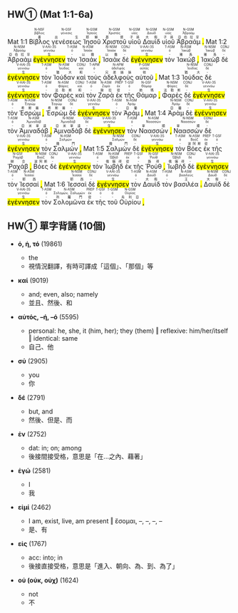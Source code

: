## HW① (Mat 1:1-6a)

Mat 1:1  <RUBY><ruby><ruby>Βίβλος<rt>書</rt></ruby><rt>βίβλος</rt></ruby><rt>N-NSF</rt></RUBY>  <RUBY><ruby><ruby>γενέσεως<rt>出生</rt></ruby><rt>γένεσις</rt></ruby><rt>N-GSF</rt></RUBY>  <RUBY><ruby><ruby>Ἰησοῦ<rt>耶穌</rt></ruby><rt>Ἰησοῦς</rt></ruby><rt>N-GSM</rt></RUBY>  <RUBY><ruby><ruby>Χριστοῦ<rt>基督</rt></ruby><rt>Χριστός</rt></ruby><rt>N-GSM</rt></RUBY>  <RUBY><ruby><ruby>υἱοῦ<rt>子孫</rt></ruby><rt>υἱός</rt></ruby><rt>N-GSM</rt></RUBY>  <RUBY><ruby><ruby>Δαυὶδ<rt>大衛</rt></ruby><rt>Δαυίδ</rt></ruby><rt>N-GSM</rt></RUBY>  <RUBY><ruby><ruby>υἱοῦ<rt>子孫</rt></ruby><rt>υἱός</rt></ruby><rt>N-GSM</rt></RUBY>  <RUBY><ruby><ruby>Ἀβραάμ<rt>亞伯拉罕</rt></ruby><rt>Ἀβραάμ</rt></ruby><rt>N-GSM</rt></RUBY> <mark class='punctuation'>.</mark> <mark class='paragraph'></mark> Mat 1:2  <RUBY><ruby><ruby>Ἀβραὰμ<rt>亞伯拉罕</rt></ruby><rt>Ἀβραάμ</rt></ruby><rt>N-NSM</rt></RUBY>  <RUBY><ruby><ruby><mark class='verb'>ἐγέννησεν</mark><rt>生</rt></ruby><rt>γεννάω</rt></ruby><rt>V-AAI-3S</rt></RUBY>  <RUBY><ruby><ruby>τὸν<rt>-</rt></ruby><rt>ὀ</rt></ruby><rt>T-ASM</rt></RUBY>  <RUBY><ruby><ruby>Ἰσαάκ<rt>以撒</rt></ruby><rt>Ἰσαάκ</rt></ruby><rt>N-ASM</rt></RUBY> <mark class='punctuation'>,</mark>   <RUBY><ruby><ruby>Ἰσαὰκ<rt>以撒</rt></ruby><rt>Ἰσαάκ</rt></ruby><rt>N-NSM</rt></RUBY>  <RUBY><ruby><ruby>δὲ<rt>-</rt></ruby><rt>δέ</rt></ruby><rt>CONJ</rt></RUBY>  <RUBY><ruby><ruby><mark class='verb'>ἐγέννησεν</mark><rt>生</rt></ruby><rt>γεννάω</rt></ruby><rt>V-AAI-3S</rt></RUBY>  <RUBY><ruby><ruby>τὸν<rt>-</rt></ruby><rt>ὀ</rt></ruby><rt>T-ASM</rt></RUBY>  <RUBY><ruby><ruby>Ἰακώβ<rt>雅各</rt></ruby><rt>Ἰακώβ</rt></ruby><rt>N-ASM</rt></RUBY> <mark class='punctuation'>,</mark>   <RUBY><ruby><ruby>Ἰακὼβ<rt>雅各</rt></ruby><rt>Ἰακώβ</rt></ruby><rt>N-NSM</rt></RUBY>  <RUBY><ruby><ruby>δὲ<rt>-</rt></ruby><rt>δέ</rt></ruby><rt>CONJ</rt></RUBY>  <RUBY><ruby><ruby><mark class='verb'>ἐγέννησεν</mark><rt>生</rt></ruby><rt>γεννάω</rt></ruby><rt>V-AAI-3S</rt></RUBY>  <RUBY><ruby><ruby>τὸν<rt>-</rt></ruby><rt>ὀ</rt></ruby><rt>T-ASM</rt></RUBY>  <RUBY><ruby><ruby>Ἰούδαν<rt>猶大</rt></ruby><rt>Ἰούδας</rt></ruby><rt>N-ASM</rt></RUBY>  <RUBY><ruby><ruby>καὶ<rt>和</rt></ruby><rt>καί</rt></ruby><rt>CONJ</rt></RUBY>  <RUBY><ruby><ruby>τοὺς<rt>-</rt></ruby><rt>ὀ</rt></ruby><rt>T-APM</rt></RUBY>  <RUBY><ruby><ruby>ἀδελφοὺς<rt>兄弟姊妹</rt></ruby><rt>ἀδελφός</rt></ruby><rt>N-APM</rt></RUBY>  <RUBY><ruby><ruby>αὐτοῦ<rt>他</rt></ruby><rt>αὐτός</rt></ruby><rt>P-GSM</rt></RUBY> <mark class='punctuation'>,</mark> Mat 1:3  <RUBY><ruby><ruby>Ἰούδας<rt>猶大</rt></ruby><rt>Ἰούδας</rt></ruby><rt>N-NSM</rt></RUBY>  <RUBY><ruby><ruby>δὲ<rt>-</rt></ruby><rt>δέ</rt></ruby><rt>CONJ</rt></RUBY>  <RUBY><ruby><ruby><mark class='verb'>ἐγέννησεν</mark><rt>生</rt></ruby><rt>γεννάω</rt></ruby><rt>V-AAI-3S</rt></RUBY>  <RUBY><ruby><ruby>τὸν<rt>-</rt></ruby><rt>ὀ</rt></ruby><rt>T-ASM</rt></RUBY>  <RUBY><ruby><ruby>Φαρὲς<rt>法勒斯</rt></ruby><rt>Φάρες</rt></ruby><rt>N-ASM</rt></RUBY>  <RUBY><ruby><ruby>καὶ<rt>和</rt></ruby><rt>καί</rt></ruby><rt>CONJ</rt></RUBY>  <RUBY><ruby><ruby>τὸν<rt>-</rt></ruby><rt>ὀ</rt></ruby><rt>T-ASM</rt></RUBY>  <RUBY><ruby><ruby>Ζαρὰ<rt>謝拉</rt></ruby><rt>Ζαρά</rt></ruby><rt>N-ASM</rt></RUBY>  <RUBY><ruby><ruby>ἐκ<rt>從</rt></ruby><rt>ἐκ</rt></ruby><rt>PREP</rt></RUBY>  <RUBY><ruby><ruby>τῆς<rt>-</rt></ruby><rt>ὀ</rt></ruby><rt>T-GSF</rt></RUBY>  <RUBY><ruby><ruby>Θάμαρ<rt>她瑪</rt></ruby><rt>Θάμαρ</rt></ruby><rt>N-GSF</rt></RUBY> <mark class='punctuation'>,</mark>   <RUBY><ruby><ruby>Φαρὲς<rt>法勒斯</rt></ruby><rt>Φάρες</rt></ruby><rt>N-NSM</rt></RUBY>  <RUBY><ruby><ruby>δὲ<rt>-</rt></ruby><rt>δέ</rt></ruby><rt>CONJ</rt></RUBY>  <RUBY><ruby><ruby><mark class='verb'>ἐγέννησεν</mark><rt>生</rt></ruby><rt>γεννάω</rt></ruby><rt>V-AAI-3S</rt></RUBY>  <RUBY><ruby><ruby>τὸν<rt>-</rt></ruby><rt>ὀ</rt></ruby><rt>T-ASM</rt></RUBY>  <RUBY><ruby><ruby>Ἑσρώμ<rt>希斯崙</rt></ruby><rt>Ἐσρώμ</rt></ruby><rt>N-ASM</rt></RUBY> <mark class='punctuation'>,</mark>   <RUBY><ruby><ruby>Ἑσρὼμ<rt>希斯崙</rt></ruby><rt>Ἐσρώμ</rt></ruby><rt>N-NSM</rt></RUBY>  <RUBY><ruby><ruby>δὲ<rt>-</rt></ruby><rt>δέ</rt></ruby><rt>CONJ</rt></RUBY>  <RUBY><ruby><ruby><mark class='verb'>ἐγέννησεν</mark><rt>生</rt></ruby><rt>γεννάω</rt></ruby><rt>V-AAI-3S</rt></RUBY>  <RUBY><ruby><ruby>τὸν<rt>-</rt></ruby><rt>ὀ</rt></ruby><rt>T-ASM</rt></RUBY>  <RUBY><ruby><ruby>Ἀράμ<rt>亞蘭</rt></ruby><rt>Ἀράμ</rt></ruby><rt>N-ASM</rt></RUBY> <mark class='punctuation'>,</mark> Mat 1:4  <RUBY><ruby><ruby>Ἀρὰμ<rt>亞蘭</rt></ruby><rt>Ἀράμ</rt></ruby><rt>N-NSM</rt></RUBY>  <RUBY><ruby><ruby>δὲ<rt>-</rt></ruby><rt>δέ</rt></ruby><rt>CONJ</rt></RUBY>  <RUBY><ruby><ruby><mark class='verb'>ἐγέννησεν</mark><rt>生</rt></ruby><rt>γεννάω</rt></ruby><rt>V-AAI-3S</rt></RUBY>  <RUBY><ruby><ruby>τὸν<rt>-</rt></ruby><rt>ὀ</rt></ruby><rt>T-ASM</rt></RUBY>  <RUBY><ruby><ruby>Ἀμιναδάβ<rt>亞米拿達</rt></ruby><rt>Ἀμιναδάβ</rt></ruby><rt>N-ASM</rt></RUBY> <mark class='punctuation'>,</mark>   <RUBY><ruby><ruby>Ἀμιναδὰβ<rt>亞米拿達</rt></ruby><rt>Ἀμιναδάβ</rt></ruby><rt>N-NSM</rt></RUBY>  <RUBY><ruby><ruby>δὲ<rt>-</rt></ruby><rt>δέ</rt></ruby><rt>CONJ</rt></RUBY>  <RUBY><ruby><ruby><mark class='verb'>ἐγέννησεν</mark><rt>生</rt></ruby><rt>γεννάω</rt></ruby><rt>V-AAI-3S</rt></RUBY>  <RUBY><ruby><ruby>τὸν<rt>-</rt></ruby><rt>ὀ</rt></ruby><rt>T-ASM</rt></RUBY>  <RUBY><ruby><ruby>Ναασσών<rt>拿順</rt></ruby><rt>Ναασσών</rt></ruby><rt>N-ASM</rt></RUBY> <mark class='punctuation'>,</mark>   <RUBY><ruby><ruby>Ναασσὼν<rt>拿順</rt></ruby><rt>Ναασσών</rt></ruby><rt>N-NSM</rt></RUBY>  <RUBY><ruby><ruby>δὲ<rt>-</rt></ruby><rt>δέ</rt></ruby><rt>CONJ</rt></RUBY>  <RUBY><ruby><ruby><mark class='verb'>ἐγέννησεν</mark><rt>生</rt></ruby><rt>γεννάω</rt></ruby><rt>V-AAI-3S</rt></RUBY>  <RUBY><ruby><ruby>τὸν<rt>-</rt></ruby><rt>ὀ</rt></ruby><rt>T-ASM</rt></RUBY>  <RUBY><ruby><ruby>Σαλμών<rt>撒門</rt></ruby><rt>Σαλμών</rt></ruby><rt>N-ASM</rt></RUBY> <mark class='punctuation'>,</mark> Mat 1:5  <RUBY><ruby><ruby>Σαλμὼν<rt>撒門</rt></ruby><rt>Σαλμών</rt></ruby><rt>N-NSM</rt></RUBY>  <RUBY><ruby><ruby>δὲ<rt>-</rt></ruby><rt>δέ</rt></ruby><rt>CONJ</rt></RUBY>  <RUBY><ruby><ruby><mark class='verb'>ἐγέννησεν</mark><rt>生</rt></ruby><rt>γεννάω</rt></ruby><rt>V-AAI-3S</rt></RUBY>  <RUBY><ruby><ruby>τὸν<rt>-</rt></ruby><rt>ὀ</rt></ruby><rt>T-ASM</rt></RUBY>  <RUBY><ruby><ruby>Βόες<rt>波阿斯</rt></ruby><rt>Βοόζ</rt></ruby><rt>N-ASM</rt></RUBY>  <RUBY><ruby><ruby>ἐκ<rt>從</rt></ruby><rt>ἐκ</rt></ruby><rt>PREP</rt></RUBY>  <RUBY><ruby><ruby>τῆς<rt>-</rt></ruby><rt>ὀ</rt></ruby><rt>T-GSF</rt></RUBY>  <RUBY><ruby><ruby>Ῥαχάβ<rt>喇合</rt></ruby><rt>Ῥαχάβ</rt></ruby><rt>N-GSF</rt></RUBY> <mark class='punctuation'>,</mark>   <RUBY><ruby><ruby>Βόες<rt>波阿斯</rt></ruby><rt>Βοόζ</rt></ruby><rt>N-NSM</rt></RUBY>  <RUBY><ruby><ruby>δὲ<rt>-</rt></ruby><rt>δέ</rt></ruby><rt>CONJ</rt></RUBY>  <RUBY><ruby><ruby><mark class='verb'>ἐγέννησεν</mark><rt>生</rt></ruby><rt>γεννάω</rt></ruby><rt>V-AAI-3S</rt></RUBY>  <RUBY><ruby><ruby>τὸν<rt>-</rt></ruby><rt>ὀ</rt></ruby><rt>T-ASM</rt></RUBY>  <RUBY><ruby><ruby>Ἰωβὴδ<rt>俄備得</rt></ruby><rt>Ὠβήδ</rt></ruby><rt>N-ASM</rt></RUBY>  <RUBY><ruby><ruby>ἐκ<rt>從</rt></ruby><rt>ἐκ</rt></ruby><rt>PREP</rt></RUBY>  <RUBY><ruby><ruby>τῆς<rt>-</rt></ruby><rt>ὀ</rt></ruby><rt>T-GSF</rt></RUBY>  <RUBY><ruby><ruby>Ῥούθ<rt>路得</rt></ruby><rt>Ῥούθ</rt></ruby><rt>N-GSF</rt></RUBY> <mark class='punctuation'>,</mark>   <RUBY><ruby><ruby>Ἰωβὴδ<rt>俄備得</rt></ruby><rt>Ὠβήδ</rt></ruby><rt>N-NSM</rt></RUBY>  <RUBY><ruby><ruby>δὲ<rt>-</rt></ruby><rt>δέ</rt></ruby><rt>CONJ</rt></RUBY>  <RUBY><ruby><ruby><mark class='verb'>ἐγέννησεν</mark><rt>生</rt></ruby><rt>γεννάω</rt></ruby><rt>V-AAI-3S</rt></RUBY>  <RUBY><ruby><ruby>τὸν<rt>-</rt></ruby><rt>ὀ</rt></ruby><rt>T-ASM</rt></RUBY>  <RUBY><ruby><ruby>Ἰεσσαί<rt>耶西</rt></ruby><rt>Ἰεσσαί</rt></ruby><rt>N-ASM</rt></RUBY> <mark class='punctuation'>,</mark> Mat 1:6  <RUBY><ruby><ruby>Ἰεσσαὶ<rt>耶西</rt></ruby><rt>Ἰεσσαί</rt></ruby><rt>N-NSM</rt></RUBY>  <RUBY><ruby><ruby>δὲ<rt>-</rt></ruby><rt>δέ</rt></ruby><rt>CONJ</rt></RUBY>  <RUBY><ruby><ruby><mark class='verb'>ἐγέννησεν</mark><rt>生</rt></ruby><rt>γεννάω</rt></ruby><rt>V-AAI-3S</rt></RUBY>  <RUBY><ruby><ruby>τὸν<rt>-</rt></ruby><rt>ὀ</rt></ruby><rt>T-ASM</rt></RUBY>  <RUBY><ruby><ruby>Δαυὶδ<rt>大衛</rt></ruby><rt>Δαυίδ</rt></ruby><rt>N-ASM</rt></RUBY>  <RUBY><ruby><ruby>τὸν<rt>-</rt></ruby><rt>ὀ</rt></ruby><rt>T-ASM</rt></RUBY>  <RUBY><ruby><ruby>βασιλέα<rt>王</rt></ruby><rt>βασιλεύς</rt></ruby><rt>N-ASM</rt></RUBY> <mark class='punctuation'>.</mark> <mark class='paragraph'></mark>   <RUBY><ruby><ruby>Δαυὶδ<rt>大衛</rt></ruby><rt>Δαυίδ</rt></ruby><rt>N-NSM</rt></RUBY>  <RUBY><ruby><ruby>δὲ<rt>-</rt></ruby><rt>δέ</rt></ruby><rt>CONJ</rt></RUBY>  <RUBY><ruby><ruby><mark class='verb'>ἐγέννησεν</mark><rt>生</rt></ruby><rt>γεννάω</rt></ruby><rt>V-AAI-3S</rt></RUBY>  <RUBY><ruby><ruby>τὸν<rt>-</rt></ruby><rt>ὀ</rt></ruby><rt>T-ASM</rt></RUBY>  <RUBY><ruby><ruby>Σολομῶνα<rt>所羅門</rt></ruby><rt>Σολομών, Σαλωμών</rt></ruby><rt>N-ASM</rt></RUBY>  <RUBY><ruby><ruby>ἐκ<rt>從</rt></ruby><rt>ἐκ</rt></ruby><rt>PREP</rt></RUBY>  <RUBY><ruby><ruby>τῆς<rt>-</rt></ruby><rt>ὀ</rt></ruby><rt>T-GSF</rt></RUBY>  <RUBY><ruby><ruby>τοῦ<rt>-</rt></ruby><rt>ὀ</rt></ruby><rt>T-GSM</rt></RUBY>  <RUBY><ruby><ruby>Οὐρίου<rt>烏利亞</rt></ruby><rt>Οὐρίας</rt></ruby><rt>N-GSM</rt></RUBY> <mark class='punctuation'>,</mark> 



<div style='page-break-after: always;'></div>

## HW① 單字背誦 (10個)
- **ὁ, ἡ, τό** (19861)
	- the
	- 視情況翻譯，有時可譯成「這個」、「那個」等

- **καί** (9019)
	- and; even, also; namely
	- 並且、然後、和

- **αὐτός, –ή, –ό** (5595)
	- personal: he, she, it (him, her); they (them) ‖ reflexive: him/her/itself ‖ identical: same
	- 自己、他

- **σύ** (2905)
	- you
	- 你

- **δέ** (2791)
	- but, and
	- 然後、但是、而

- **ἐν** (2752)
	- dat: in; on; among
	- 後接間接受格，意思是「在...之內、藉著」

- **ἐγώ** (2581)
	- I
	- 我

- **εἰμί** (2462)
	- I am, exist, live, am present ‖ ἔσομαι, –, –, –, –
	- 是、有

- **εἰς** (1767)
	- acc: into; in
	- 後接直接受格，意思是「進入、朝向、為、到、為了」

- **οὐ (οὐκ, οὐχ)** (1624)
	- not
	- 不
